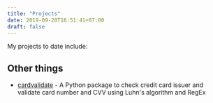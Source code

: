 ```yaml
---
title: "Projects"
date: 2019-09-20T16:51:41+07:00
draft: false
---
```


My projects to date include:

## Other things

- [cardvalidate](https://github.com/tansawit/cardvalidate) - A Python package to check credit card issuer and validate card number and CVV using Luhn's algorithm and RegEx
